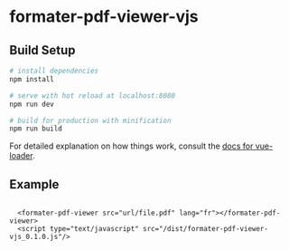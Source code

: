# formater-pdf-viewer-vjs


## Build Setup

``` bash
# install dependencies
npm install

# serve with hot reload at localhost:8080
npm run dev

# build for production with minification
npm run build
```

For detailed explanation on how things work, consult the [docs for vue-loader](http://vuejs.github.io/vue-loader).



## Example 
```

  <formater-pdf-viewer src="url/file.pdf" lang="fr"></formater-pdf-viewer>
  <script type="text/javascript" src="/dist/formater-pdf-viewer-vjs_0.1.0.js"/>

